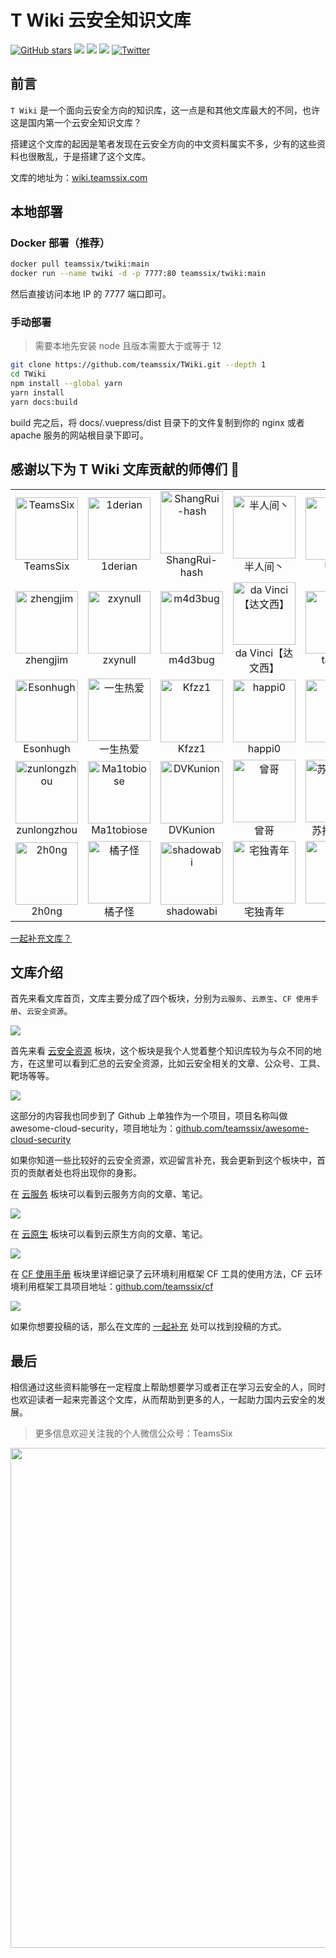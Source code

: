 # T Wiki 云安全知识文库

[![GitHub stars](https://img.shields.io/github/stars/teamssix/twiki)](https://github.com/teamssix/twiki) [![](https://img.shields.io/badge/T%20Wiki%20-%E4%BA%91%E5%AE%89%E5%85%A8%E7%9F%A5%E8%AF%86%E6%96%87%E5%BA%93-blue)](https://wiki.teamssix.com/) [![](https://img.shields.io/badge/%E7%8B%BC%E7%BB%84%E5%AE%89%E5%85%A8%E5%9B%A2%E9%98%9F-%E7%9F%A5%E8%AF%86%E6%96%87%E5%BA%93-blue)](https://wiki.wgpsec.org/) [![](https://img.shields.io/badge/PeiQi-%E7%9F%A5%E8%AF%86%E6%96%87%E5%BA%93-blue)](http://wiki.peiqi.tech/) [![Twitter](https://img.shields.io/twitter/follow/teamssix?label=Followers&style=social)](https://twitter.com/teamssix)

## 前言

`T Wiki` 是一个面向云安全方向的知识库，这一点是和其他文库最大的不同，也许这是国内第一个云安全知识文库？

搭建这个文库的起因是笔者发现在云安全方向的中文资料属实不多，少有的这些资料也很散乱，于是搭建了这个文库。

文库的地址为：[wiki.teamssix.com](https://wiki.teamssix.com/)

## 本地部署

### Docker 部署（推荐）

```bash
docker pull teamssix/twiki:main
docker run --name twiki -d -p 7777:80 teamssix/twiki:main
```

然后直接访问本地 IP 的 7777 端口即可。

### 手动部署

> 需要本地先安装 node 且版本需要大于或等于 12

```bash
git clone https://github.com/teamssix/TWiki.git --depth 1
cd TWiki
npm install --global yarn
yarn install
yarn docs:build
```

build 完之后，将 docs/.vuepress/dist 目录下的文件复制到你的 nginx 或者 apache 服务的网站根目录下即可。

## 感谢以下为 T Wiki 文库贡献的师傅们 :confetti_ball:

<table>
    <tr>
        <td align="center"><img alt="TeamsSix" src="./docs/.vuepress/public/img/1651741861.png" style="width: 100px;" /><br />TeamsSix</td>
        <td align="center"><img alt="1derian" src="./docs/.vuepress/public/img/1650108029.png" style="width: 100px;" /><br />1derian</td>
        <td align="center"><img alt="ShangRui-hash" src="./docs/.vuepress/public/img/1650108092.png" style="width: 100px;" /><br />ShangRui-hash</td>
        <td align="center"><img alt="半人间丶" src="./docs/.vuepress/public/img/1650108207.png" style="width: 100px;" /><br />半人间丶</td>
        <td align="center"><img alt="UzJu" src="./docs/.vuepress/public/img/1650253985.png" style="width: 100px;" /><br />UzJu</a>
        </td>
        <td align="center"><img alt="Idle Life" src="./docs/.vuepress/public/img/1650865577.png" style="width: 100px;" /><br />Idle Life</td>
    </tr>
    <tr>
        <td align="center"><img alt="zhengjim" src="./docs/.vuepress/public/img/1650942808.png" style="width: 100px;" /><br />zhengjim</a>
        </td>
        <td align="center"><img alt="zxynull" src="./docs/.vuepress/public/img/1651146804.png" style="width: 100px;" /><br />zxynull</a>
        </td>
        <td align="center"><img alt="m4d3bug" src="./docs/.vuepress/public/img/1651740464.png" style="width: 100px;" /><br />m4d3bug</a>
        </td>
        <td align="center"><img alt="da Vinci【达文西】" src="./docs/.vuepress/public/img/1651917214.png" style="width: 100px;" /><br />da Vinci【达文西】</a>
        </td>
        <td align="center"><img alt="tanger" src="./docs/.vuepress/public/img/1653815174.png" style="width: 100px;" /><br />tanger</a>
        </td>
        <td align="center"><img alt="想走安全的小白" src="./docs/.vuepress/public/img/1654852861.png" style="width: 100px;" /><br />想走安全的小白</a>
        </td>
    </tr>
    <tr>
        <td align="center"><img alt="Esonhugh" src="./docs/.vuepress/public/img/1654854214.png" style="width: 100px;" /><br />Esonhugh</a>
        </td>
        <td align="center"><img alt="一生热爱" src="./docs/.vuepress/public/img/1657203872.png" style="width: 100px;" /><br />一生热爱</a>
        </td>
        <td align="center"><img alt="Kfzz1" src="./docs/.vuepress/public/img/1667370152.png" style="width: 100px;" /><br />Kfzz1</a>
        </td>
        <td align="center"><img alt="happi0" src="./docs/.vuepress/public/img/1674129072.png" style="width: 100px;" /><br />happi0</a>
        </td>
        <td align="center"><img alt="cr" src="./docs/.vuepress/public/img/1684313513.png" style="width: 100px;" /><br />cr</a>
        </td>
        <td align="center"><img alt="k.so" src="./docs/.vuepress/public/img/1686309883.png" style="width: 100px;" /><br />k.so</a>
        </td>
    </tr>
    <tr>
        <td align="center"><img alt="zunlongzhou" src="./docs/.vuepress/public/img/1688704501.png" style="width: 100px;" /><br />zunlongzhou</a>
        </td>
        <td align="center"><img alt="Ma1tobiose" src="./docs/.vuepress/public/img/1688880306.png" style="width: 100px;" /><br />Ma1tobiose</a>
        </td>
        <td align="center"><img alt="DVKunion" src="./docs/.vuepress/public/img/1689259230.png" style="width: 100px;" /><br />DVKunion</a>
        </td>
        <td align="center"><img alt="曾哥" src="./docs/.vuepress/public/img/1689483069.png" style="width: 100px;" /><br />曾哥</a>
        </td>
        <td align="center"><img alt="苏打养乐多" src="./docs/.vuepress/public/img/1692362083.png" style="width: 100px;" /><br />苏打养乐多</a>
        </td>
        <td align="center"><img alt="R!ng0" src="./docs/.vuepress/public/img/1692623031.png" style="width: 100px;" /><br />R!ng0</a>
        </td>
    </tr>
    <tr>
        <td align="center"><img alt="2h0ng" src="./docs/.vuepress/public/img/1692929184.png" style="width: 100px;" /><br />2h0ng</a>
        </td>
        <td align="center"><img alt="橘子怪" src="./docs/.vuepress/public/img/1694685251.png" style="width: 100px;" /><br />橘子怪</a>
        </td>
        <td align="center"><img alt="shadowabi" src="./docs/.vuepress/public/img/2000000015.png" style="width: 100px;" /><br />shadowabi</a>
        </td>
        <td align="center"><img alt="宅独青年" src="./docs/.vuepress/public/img/2000000016.png" style="width: 100px;" /><br />宅独青年</a>
        </td>
        <td align="center"><img alt="弱鸡" src="./docs/.vuepress/public/img/2000000017.png" style="width: 100px;" /><br />弱鸡</a>
        </td>
    </tr>
</table>

[一起补充文库？](https://wiki.teamssix.com/About/Contribute.html)


## 文库介绍

首先来看文库首页，文库主要分成了四个板块，分别为`云服务`、`云原生`、`CF 使用手册`、`云安全资源`。

![](./docs/.vuepress/public/img/1689483438.png)

首先来看 [云安全资源](https://wiki.teamssix.com/CloudSecurityResources/) 板块，这个板块是我个人觉着整个知识库较为与众不同的地方，在这里可以看到汇总的云安全资源，比如云安全相关的文章、公众号、工具、靶场等等。

![](./docs/.vuepress/public/img/1689483513.png)

这部分的内容我也同步到了 Github 上单独作为一个项目，项目名称叫做 awesome-cloud-security，项目地址为：[github.com/teamssix/awesome-cloud-security](https://github.com/teamssix/awesome-cloud-security)

如果你知道一些比较好的云安全资源，欢迎留言补充，我会更新到这个板块中，首页的贡献者处也将出现你的身影。

在 [云服务](https://wiki.teamssix.com/CloudService/) 板块可以看到云服务方向的文章、笔记。

![](./docs/.vuepress/public/img/1689483562.png)

在 [云原生](https://wiki.teamssix.com/CloudNative/) 板块可以看到云原生方向的文章、笔记。

![](./docs/.vuepress/public/img/1689483601.png)

在 [CF 使用手册](https://wiki.teamssix.com/cf/) 板块里详细记录了云环境利用框架 CF 工具的使用方法，CF 云环境利用框架工具项目地址：[github.com/teamssix/cf](https://github.com/teamssix/cf)

![](./docs/.vuepress/public/img/1689483836.png)

如果你想要投稿的话，那么在文库的 [一起补充](https://wiki.teamssix.com/About/Contribute.html) 处可以找到投稿的方式。

## 最后

相信通过这些资料能够在一定程度上帮助想要学习或者正在学习云安全的人，同时也欢迎读者一起来完善这个文库，从而帮助到更多的人，一起助力国内云安全的发展。

>  更多信息欢迎关注我的个人微信公众号：TeamsSix

<div align=center><img width="800" src="https://cdn.jsdelivr.net/gh/teamssix/BlogImages/imgs/202204152148071.png" div align=center/></div>
